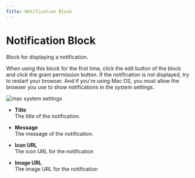 ```yaml
---
Title: Notification Block
---
```


# Notification Block

Block for displaying a notification. 

When using this block for the first time, click the edit button of the block and click the grant permission button. If the notification is not displayed, try to restart your browser. And if you're using Mac OS, you must allow the browser you use to show notifications in the system settings.

![mac system settings](https://res.cloudinary.com/chat-story/image/upload/v1657010463/automa/unknown_cphb4u.png)

- **Title** <br>
	The title of the notification.

- **Message** <br>
	The message of the notification.

- **Icon URL** <br>
	The icon URL for the notification

- **Image URL** <br>
	The image URL for the notification

